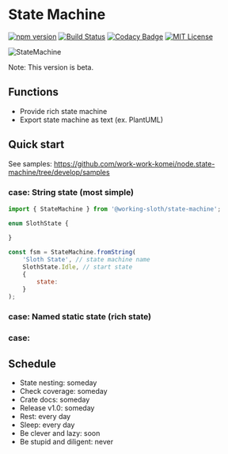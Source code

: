 # State Machine

[![npm version](https://badge.fury.io/js/%40working-sloth%2Fstate-machine.svg)](https://badge.fury.io/js/%40working-sloth%2Fstate-machine)
[![Build Status](https://travis-ci.org/work-work-komei/node.state-machine.svg?branch=develop)](https://travis-ci.org/work-work-komei/node.state-machine)
[![Codacy Badge](https://api.codacy.com/project/badge/Grade/03db41b395194a168573c9b647f9db24)](https://app.codacy.com/app/work-work-komei/node.state-machine?utm_source=github.com&utm_medium=referral&utm_content=work-work-komei/node.state-machine&utm_campaign=Badge_Grade_Dashboard)
[![MIT License](http://img.shields.io/badge/license-MIT-blue.svg?style=flat)](LICENSE)

![StateMachine](https://github.com/work-work-komei/node.state-machine/blob/develop/samples/SlothState.png)

Note: This version is beta.

## Functions
 - Provide rich state machine
 - Export state machine as text (ex. PlantUML)

## Quick start
 See samples: https://github.com/work-work-komei/node.state-machine/tree/develop/samples

### case: String state (most simple)
```js
import { StateMachine } from '@working-sloth/state-machine';

enum SlothState {
    
}

const fsm = StateMachine.fromString(
    'Sloth State', // state machine name
    SlothState.Idle, // start state
    {
        state: 
    }
);
```

### case: Named static state (rich state)


### case: 


## Schedule
 - State nesting: someday
 - Check coverage: someday
 - Crate docs: someday
 - Release v1.0: someday
 - Rest: every day
 - Sleep: every day
 - Be clever and lazy: soon
 - Be stupid and diligent: never
